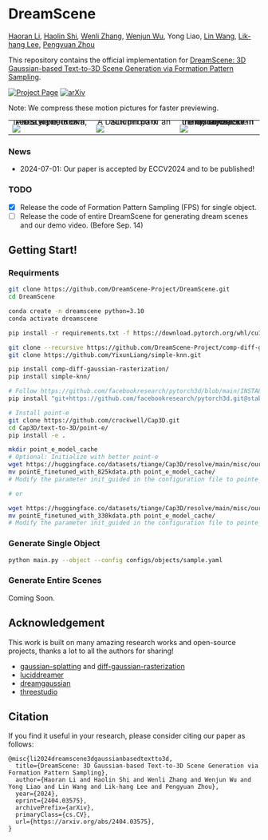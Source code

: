 # DreamScene
[Haoran Li](https://github.com/Jahnsonblack/), [Haolin Shi](https://github.com/lclichen/), [Wenli Zhang](https://github.com/kitty384/), [Wenjun Wu](https://github.com/saiyiii/), Yong Liao, [Lin Wang](https://vlislab22.github.io/vlislab/linwang.html), [Lik-hang Lee](https://www.lhlee.com/), [Pengyuan Zhou](https://github.com/pengyuan-zhou/)

This repository contains the official implementation for [DreamScene: 3D Gaussian-based Text-to-3D Scene Generation via Formation Pattern Sampling](https://arxiv.org/abs/2404.03575).

[![Project Page](https://img.shields.io/badge/Project-Website-green)](https://dreamscene-project.github.io) [![arXiv](https://img.shields.io/badge/arXiv-2404.03575-b31b1b.svg)](https://arxiv.org/abs/2404.03575)

Note: We compress these motion pictures for faster previewing.
 <table class="center">
    <tr style="line-height: 0">
      <td width=30% style="border: none; text-align: center">A DSLR photo of a ikea style bedroom, ikea style, IKEA </td>
      <td width=30% style="border: none; text-align: center">A DSLR photo of an autumn park</td>
      <td width=30% style="border: none; text-align: center">Gray land at the moon, black tranquil universe in the distance, Sci-fi style</td>
    </tr>
    <tr style="line-height: 0">
      <td width=30% style="border: none"><img src="assets/bedroom_ikea.gif"></td>
      <td width=30% style="border: none"><img src="assets/autumn_park.gif"></td>
      <td width=30% style="border: none"><img src="assets/space.gif"></td>
    </tr>
 </table>

### News
- 2024-07-01: Our paper is accepted by ECCV2024 and to be published!

### TODO
- [x] Release the code of Formation Pattern Sampling (FPS) for single object.
- [ ] Release the code of entire DreamScene for generating dream scenes and our demo video. (Before Sep. 14)

## Getting Start!
### Requirments

```bash
git clone https://github.com/DreamScene-Project/DreamScene.git
cd DreamScene

conda create -n dreamscene python=3.10
conda activate dreamscene

pip install -r requirements.txt -f https://download.pytorch.org/whl/cu118/torch_stable.html

git clone --recursive https://github.com/DreamScene-Project/comp-diff-gaussian-rasterization.git
git clone https://github.com/YixunLiang/simple-knn.git

pip install comp-diff-gaussian-rasterization/
pip install simple-knn/

# Follow https://github.com/facebookresearch/pytorch3d/blob/main/INSTALL.md
pip install "git+https://github.com/facebookresearch/pytorch3d.git@stable"

# Install point-e
git clone https://github.com/crockwell/Cap3D.git
cd Cap3D/text-to-3D/point-e/
pip install -e .
```

```sh
mkdir point_e_model_cache
# Optional: Initialize with better point-e
wget https://huggingface.co/datasets/tiange/Cap3D/resolve/main/misc/our_finetuned_models/pointE_finetuned_with_825kdata.pth
mv pointE_finetuned_with_825kdata.pth point_e_model_cache/
# Modify the parameter init_guided in the configuration file to pointe_825k

# or

wget https://huggingface.co/datasets/tiange/Cap3D/resolve/main/misc/our_finetuned_models/pointE_finetuned_with_330kdata.pth
mv pointE_finetuned_with_330kdata.pth point_e_model_cache/
# Modify the parameter init_guided in the configuration file to pointe_330k
```

### Generate Single Object

```bash
python main.py --object --config configs/objects/sample.yaml
```

### Generate Entire Scenes

Coming Soon.

## Acknowledgement

This work is built on many amazing research works and open-source projects, thanks a lot to all the authors for sharing!

- [gaussian-splatting](https://github.com/graphdeco-inria/gaussian-splatting) and [diff-gaussian-rasterization](https://github.com/graphdeco-inria/diff-gaussian-rasterization)
- [luciddreamer](https://github.com/EnVision-Research/LucidDreamer)
- [dreamgaussian](https://github.com/dreamgaussian/dreamgaussian)
- [threestudio](https://github.com/threestudio-project/threestudio)

## Citation
If you find it useful in your research, please consider citing our paper as follows:
```
@misc{li2024dreamscene3dgaussianbasedtextto3d,
  title={DreamScene: 3D Gaussian-based Text-to-3D Scene Generation via Formation Pattern Sampling}, 
  author={Haoran Li and Haolin Shi and Wenli Zhang and Wenjun Wu and Yong Liao and Lin Wang and Lik-hang Lee and Pengyuan Zhou},
  year={2024},
  eprint={2404.03575},
  archivePrefix={arXiv},
  primaryClass={cs.CV},
  url={https://arxiv.org/abs/2404.03575}, 
}
```
